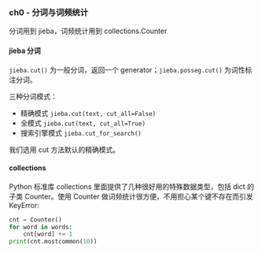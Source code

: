 ### ch0 - 分词与词频统计

分词用到 jieba，词频统计用到 collections.Counter

#### jieba 分词

`jieba.cut()` 为一般分词，返回一个 generator；`jieba.posseg.cut()` 为词性标注分词。

三种分词模式：
* 精确模式 `jieba.cut(text, cut_all=False)`
* 全模式 `jieba.cut(text, cut_all=True)`
* 搜索引擎模式 `jieba.cut_for_search()`

我们选用 cut 方法默认的精确模式。

#### collections

Python 标准库 collections 里面提供了几种很好用的特殊数据类型，包括 dict 的子类 Counter。使用 Counter 做词频统计很方便，不用担心某个键不存在而引发 KeyError:

```python
cnt = Counter()
for word in words:
    cnt[word] += 1
print(cnt.mostcommon(10))
```


